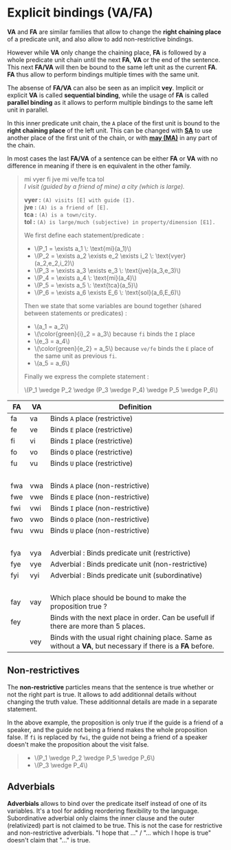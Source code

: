 # Explicit bindings (VA/FA)

**VA** and **FA** are similar families that allow to change the **right chaining
place** of a predicate unit, and also allow to add non-restrictive bindings.

However while **VA** only change the chaining place, **FA** is followed by a
whole predicate unit chain until the next **FA**, **VA** or the end of the
sentence. This next **FA/VA** will then be bound to the same left unit as the
current **FA**. **FA** thus allow to perform bindings multiple times with the
same unit.

The absense of **FA/VA** can also be seen as an implicit **vey**. Implicit or
explicit **VA** is called **sequential binding**, while the usage of **FA** is
called **parallel binding** as it allows to perform multiple bindings to the
same left unit in parallel.

In this inner predicate unit chain, the `A` place of the first unit is bound to
the **right chaining place** of the left unit. This can be changed with
[**SA**](SA_ZA.md#sa) to use another place of the first unit of the chain, or
with [**may (MA)**](../units/MA.md) in any part of the chain.

In most cases the last **FA/VA** of a sentence can be either **FA** or **VA**
with no difference in meaning if there is en equivalent in the other family.

> mi vyer fi jve mi ve/fe tca tol  
> *I visit (guided by a friend of mine) a city (which is large).*  
>
> **vyer :** `(A) visits [E] with guide (I).`  
> **jve :** `(A) is a friend of [E].`  
> **tca :** `(A) is a town/city.`  
> **tol :** `(A) is large/much (subjective) in property/dimension [E1].`  
>
> We first define each statement/predicate :
>
> - \\(P_1 = \exists a_1 \\: \text{mi}(a_1)\\)
> - \\(P_2 = \exists a_2 \exists e_2 \exists i_2 \\: \text{vyer}(a_2,e_2,i_2)\\)
> - \\(P_3 = \exists a_3 \exists e_3 \\: \text{jve}(a_3,e_3)\\)
> - \\(P_4 = \exists a_4 \\: \text{mi}(a_4)\\)
> - \\(P_5 = \exists a_5 \\: \text{tca}(a_5)\\)
> - \\(P_6 = \exists a_6 \exists E_6 \\: \text{sol}(a_6,E_6)\\)
>
>
> Then we state that some variables are bound together (shared between
> statements or predicates) :
>
> - \\(a_1 = a_2\\)
> - \\(\\color{green}{i}_2 = a_3\\) because `fi` binds the `I` place
> - \\(e_3 = a_4\\)
> - \\(\\color{green}{e_2} = a_5\\) because `ve/fe` binds the `E` place of the
>   same unit as previous `fi`.
> - \\(a_5 = a_6\\)
>
> Finally we express the complete statement :
>
> \\(P_1 \wedge P_2 \wedge (P_3 \wedge P_4) \wedge P_5 \wedge P_6\\)

| FA     | VA  | Definition                                                                                                      |
| ------ | --- | --------------------------------------------------------------------------------------------------------------- |
| fa     | va  | Binds `A` place (restrictive)                                                                                   |
| fe     | ve  | Binds `E` place (restrictive)                                                                                   |
| fi     | vi  | Binds `I` place (restrictive)                                                                                   |
| fo     | vo  | Binds `O` place (restrictive)                                                                                   |
| fu     | vu  | Binds `U` place (restrictive)                                                                                   |
| &nbsp; |     |                                                                                                                 |
| fwa    | vwa | Binds `A` place (non-restrictive)                                                                               |
| fwe    | vwe | Binds `E` place (non-restrictive)                                                                               |
| fwi    | vwi | Binds `I` place (non-restrictive)                                                                               |
| fwo    | vwo | Binds `O` place (non-restrictive)                                                                               |
| fwu    | vwu | Binds `U` place (non-restrictive)                                                                               |
| &nbsp; |     |                                                                                                                 |
| fya    | vya | Adverbial : Binds predicate unit (restrictive)                                                                  |
| fye    | vye | Adverbial : Binds predicate unit (non-restrictive)                                                              |
| fyi    | vyi | Adverbial : Binds predicate unit (subordinative)                                                                |
| &nbsp; |     |                                                                                                                 |
| fay    | vay | Which place should be bound to make the proposition true ?                                                      |
| fey    |     | Binds with the next place in order. Can be usefull if there are more than 5 places.                             |
|        | vey | Binds with the usual right chaining place. Same as without a **VA**, but necessary if there is a **FA** before. |

## Non-restrictives

The **non-restrictive** particles means that the sentence is true whether or not
the right part is true. It allows to add additionnal details without changing
the truth value. These additionnal details are made in a separate statement.

In the above example, the proposition is only true if the guide is a friend of a
speaker, and the guide not being a friend makes the whole proposition false. If
`fi` is replaced by `fwi`, the guide not being a friend of a speaker doesn't
make the proposition about the visit false.

> - \\(P_1 \wedge P_2 \wedge P_5 \wedge P_6\\)
> - \\(P_3 \wedge P_4\\)

## Adverbials

**Adverbials** allows to bind over the predicate itself instead of one of its
variables. It's a tool for adding reordering flexibility to the language.
Subordinative adverbial only claims the inner clause and the outer (relativized)
part is not claimed to be true. This is not the case for restrictive and
non-restrictive adverbials. "I hope that ..." / "... which I hope is true"
doesn't claim that "..." is true.